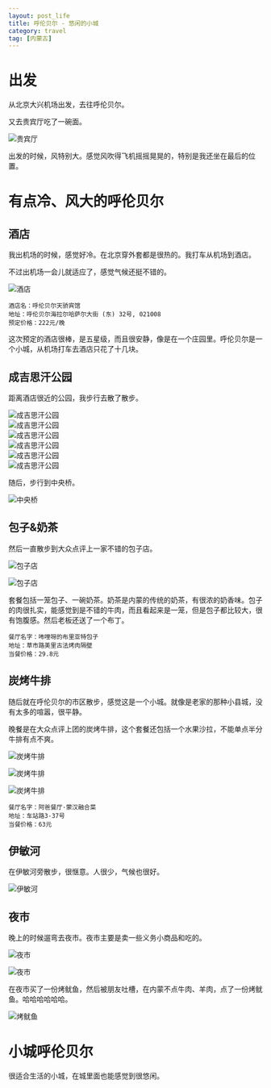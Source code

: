 ```yaml
---
layout: post_life
title: 呼伦贝尔 - 悠闲的小城
category: travel
tag: [内蒙古]
---
```


# 出发

从北京大兴机场出发，去往呼伦贝尔。

又去贵宾厅吃了一碗面。

![贵宾厅](https://blogcdn.qihope.com/github-life/2025-05-17-hulunbeier/2025-05-17-hulunbeier-001.png?x-oss-process=image/quality,q_30)

出发的时候，风特别大。感觉风吹得飞机摇摇晃晃的，特别是我还坐在最后的位置。

# 有点冷、风大的呼伦贝尔

## 酒店

我出机场的时候，感觉好冷。在北京穿外套都是很热的。我打车从机场到酒店。

不过出机场一会儿就适应了，感觉气候还挺不错的。

![酒店](https://blogcdn.qihope.com/github-life/2025-05-17-hulunbeier/2025-05-17-hulunbeier-011.png?x-oss-process=image/quality,q_30)

```
酒店名：呼伦贝尔天骄宾馆
地址：呼伦贝尔海拉尔哈萨尔大街 (东) 32号, 021008
预定价格：222元/晚
```

这次预定的酒店很棒，是五星级，而且很安静，像是在一个庄园里。呼伦贝尔是一个小城，从机场打车去酒店只花了十几块。

## 成吉思汗公园

距离酒店很近的公园，我步行去散了散步。

<div class="image-grid">
    <div class="image-item"><img src="https://blogcdn.qihope.com/github-life/2025-05-17-hulunbeier/2025-05-17-hulunbeier-003.JPG?x-oss-process=image/quality,q_30" alt="成吉思汗公园"></div>
    <div class="image-item"><img src="https://blogcdn.qihope.com/github-life/2025-05-17-hulunbeier/2025-05-17-hulunbeier-004.JPG?x-oss-process=image/quality,q_30" alt="成吉思汗公园"></div>
    <div class="image-item"><img src="https://blogcdn.qihope.com/github-life/2025-05-17-hulunbeier/2025-05-17-hulunbeier-005.JPG?x-oss-process=image/quality,q_30" alt="成吉思汗公园"></div>
    <div class="image-item"><img src="https://blogcdn.qihope.com/github-life/2025-05-17-hulunbeier/2025-05-17-hulunbeier-006.JPG?x-oss-process=image/quality,q_30" alt="成吉思汗公园"></div>
    <div class="image-item"><img src="https://blogcdn.qihope.com/github-life/2025-05-17-hulunbeier/2025-05-17-hulunbeier-007.JPG?x-oss-process=image/quality,q_30" alt="成吉思汗公园"></div>
    <div class="image-item"><img src="https://blogcdn.qihope.com/github-life/2025-05-17-hulunbeier/2025-05-17-hulunbeier-008.JPG?x-oss-process=image/quality,q_30" alt="成吉思汗公园"></div>
</div>

随后，步行到中央桥。

![中央桥](https://blogcdn.qihope.com/github-life/2025-05-17-hulunbeier/2025-05-17-hulunbeier-010.JPG?x-oss-process=image/quality,q_30)

## 包子&奶茶

然后一直散步到大众点评上一家不错的包子店。

![包子店](https://blogcdn.qihope.com/github-life/2025-05-17-hulunbeier/2025-05-17-hulunbeier-012.png?x-oss-process=image/quality,q_30)

![包子店](https://blogcdn.qihope.com/github-life/2025-05-17-hulunbeier/2025-05-17-hulunbeier-013.png?x-oss-process=image/quality,q_30)

套餐包括一笼包子、一碗奶茶。奶茶是内蒙的传统的奶茶，有很浓的奶香味。包子的肉很扎实，能感觉到是不错的牛肉，而且看起来是一笼，但是包子都比较大，很有饱腹感。然后老板还送了一个布丁。

```
餐厅名字：咘哩呀的布里亚特包子
地址：草市路美里古法烤肉隔壁
当餐价格：29.8元
```

## 炭烤牛排

随后就在呼伦贝尔的市区散步，感觉这是一个小城。就像是老家的那种小县城，没有太多的喧嚣，很平静。

晚餐是在大众点评上团的炭烤牛排，这个套餐还包括一个水果沙拉，不能单点半分牛排有点不爽。

![炭烤牛排](https://blogcdn.qihope.com/github-life/2025-05-17-hulunbeier/2025-05-17-hulunbeier-014.png?x-oss-process=image/quality,q_30)

![炭烤牛排](https://blogcdn.qihope.com/github-life/2025-05-17-hulunbeier/2025-05-17-hulunbeier-015.png?x-oss-process=image/quality,q_30)

![炭烤牛排](https://blogcdn.qihope.com/github-life/2025-05-17-hulunbeier/2025-05-17-hulunbeier-016.png?x-oss-process=image/quality,q_30)

```
餐厅名字：阿爸餐厅·蒙汉融合菜
地址：车站路3-37号
当餐价格：63元
```

## 伊敏河

在伊敏河旁散步，很惬意。人很少，气候也很好。

![伊敏河](https://blogcdn.qihope.com/github-life/2025-05-17-hulunbeier/2025-05-17-hulunbeier-018.png?x-oss-process=image/quality,q_30)

## 夜市

晚上的时候遛弯去夜市。夜市主要是卖一些义务小商品和吃的。

![夜市](https://blogcdn.qihope.com/github-life/2025-05-17-hulunbeier/2025-05-17-hulunbeier-019.png?x-oss-process=image/quality,q_30)

![夜市](https://blogcdn.qihope.com/github-life/2025-05-17-hulunbeier/2025-05-17-hulunbeier-020.png?x-oss-process=image/quality,q_30)

在夜市买了一份烤鱿鱼，然后被朋友吐槽，在内蒙不点牛肉、羊肉，点了一份烤鱿鱼。哈哈哈哈哈哈。

![烤鱿鱼](https://blogcdn.qihope.com/github-life/2025-05-17-hulunbeier/2025-05-17-hulunbeier-022.jpg?x-oss-process=image/quality,q_30)

# 小城呼伦贝尔

很适合生活的小城，在城里面也能感觉到很悠闲。
